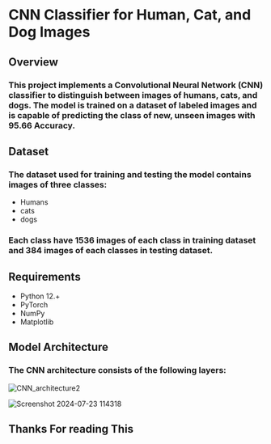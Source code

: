 # CNN Classifier for Human, Cat, and Dog Images

## Overview
### This project implements a Convolutional Neural Network (CNN) classifier to distinguish between images of humans, cats, and dogs. The model is trained on a dataset of labeled images and is capable of predicting the class of new, unseen images with 95.66 Accuracy.

## Dataset
### The dataset used for training and testing the model contains images of three classes:
* Humans
* cats
* dogs
### Each class have 1536 images of each class in training dataset and 384 images of each classes in testing dataset.

## Requirements
* Python 12.+
* PyTorch
* NumPy
* Matplotlib

## Model Architecture
### The CNN architecture consists of the following layers:
![CNN_architecture2](https://github.com/user-attachments/assets/587f063c-dab0-4f63-9575-25c0539b99c1)

![Screenshot 2024-07-23 114318](https://github.com/user-attachments/assets/772e7f02-562a-4d9f-bf98-d754dd8da43d)



## Thanks For reading This
